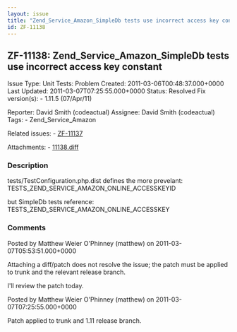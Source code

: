 ```yaml
---
layout: issue
title: "Zend_Service_Amazon_SimpleDb tests use incorrect access key constant"
id: ZF-11138
---
```


ZF-11138: Zend\_Service\_Amazon\_SimpleDb tests use incorrect access key constant
---------------------------------------------------------------------------------

 Issue Type: Unit Tests: Problem Created: 2011-03-06T00:48:37.000+0000 Last Updated: 2011-03-07T07:25:55.000+0000 Status: Resolved Fix version(s): - 1.11.5 (07/Apr/11)
 
 Reporter:  David Smith (codeactual)  Assignee:  David Smith (codeactual)  Tags: - Zend\_Service\_Amazon
 
 Related issues: - [ZF-11137](/issues/browse/ZF-11137)
 
 Attachments: - [11138.diff](/issues/secure/attachment/13670/11138.diff)
 
### Description

tests/TestConfiguration.php.dist defines the more prevelant: TESTS\_ZEND\_SERVICE\_AMAZON\_ONLINE\_ACCESSKEYID

but SimpleDb tests reference: TESTS\_ZEND\_SERVICE\_AMAZON\_ONLINE\_ACCESSKEY

 

 

### Comments

Posted by Matthew Weier O'Phinney (matthew) on 2011-03-07T05:53:51.000+0000

Attaching a diff/patch does not resolve the issue; the patch must be applied to trunk and the relevant release branch.

I'll review the patch today.

 

 

Posted by Matthew Weier O'Phinney (matthew) on 2011-03-07T07:25:55.000+0000

Patch applied to trunk and 1.11 release branch.

 

 